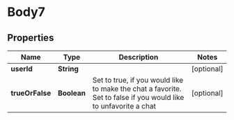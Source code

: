 
# Body7

## Properties
Name | Type | Description | Notes
------------ | ------------- | ------------- | -------------
**userId** | **String** |  |  [optional]
**trueOrFalse** | **Boolean** | Set to true, if you would like to make the chat a favorite. Set to false if you would like to unfavorite a chat |  [optional]



